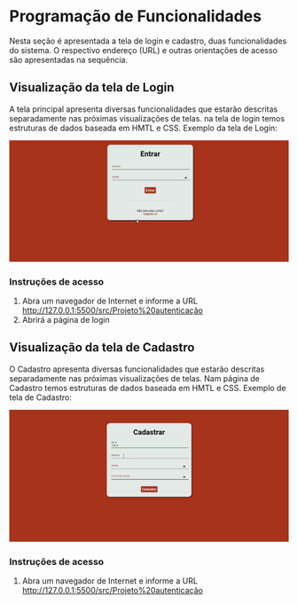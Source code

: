 # Programação de Funcionalidades

Nesta seção é apresentada a tela de login e cadastro, duas  funcionalidades do sistema. O respectivo endereço (URL) e outras orientações de acesso são apresentadas na sequência. 

## Visualização da tela de Login

A tela principal apresenta diversas funcionalidades que estarão descritas separadamente nas próximas visualizações de telas. na tela de login temos estruturas de dados baseada em HMTL e CSS. Exemplo da tela de Login:

![tela de Login](img/Login.png)

### Instruções de acesso 

1.	Abra um navegador de Internet e informe a URL  http://127.0.0.1:5500/src/Projeto%20autenticação
2.	Abrirá a página de login

## Visualização da tela de Cadastro 

O Cadastro apresenta diversas funcionalidades que estarão descritas separadamente nas próximas visualizações de telas. Nam página de Cadastro temos estruturas de dados baseada em HMTL e CSS. Exemplo de tela de Cadastro:

![tela de cadastro](img/Cadastro.png)

### Instruções de acesso 

1.	Abra um navegador de Internet e informe a URL http://127.0.0.1:5500/src/Projeto%20autenticação
